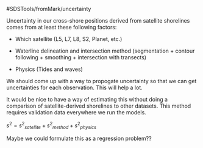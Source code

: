 #SDSTools/fromMark/uncertainty

Uncertainty in our cross-shore positions derived from satellite shorelines comes from at least these following factors:

* Which satellite (L5, L7, L8, S2, Planet, etc.)

* Waterline delineation and intersection method (segmentation + contour following + smoothing + intersection with transects)

* Physics (Tides and waves)

We should come up with a way to propogate uncertainty so that we can get uncertainties for each observation. This will help a lot.

It would be nice to have a way of estimating this without doing a comparison of satellite-derived shorelines to other datasets. This method requires validation data everywhere we run the models.


$s^2 = {s^{2}}_{satellite} + {s^{2}}_{method} + {s^{2}}_{physics}$

Maybe we could formulate this as a regression problem??
